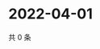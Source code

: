 # 2022-04-01

共 0 条

<!-- BEGIN WEIBO -->
<!-- 最后更新时间 Fri Apr 01 2022 01:09:23 GMT+0800 (China Standard Time) -->

<!-- END WEIBO -->
